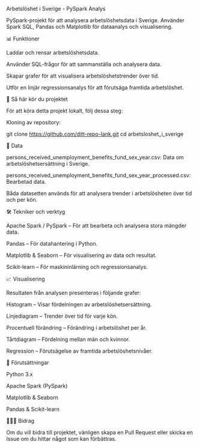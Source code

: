 Arbetslöshet i Sverige - PySpark Analys

PySpark-projekt för att analysera arbetslöshetsdata i Sverige. Använder Spark SQL, Pandas och Matplotlib för dataanalys och visualisering.

📊 Funktioner

Laddar och rensar arbetslöshetsdata.

Använder SQL-frågor för att sammanställa och analysera data.

Skapar grafer för att visualisera arbetslöshetstrender över tid.

Utför en linjär regressionsanalys för att förutsäga framtida arbetslöshet.

🚀 Så här kör du projektet

För att köra detta projekt lokalt, följ dessa steg:

Kloning av repository:

git clone https://github.com/ditt-repo-lank.git
cd arbetsloshet_i_sverige

📂 Data

persons_received_unemployment_benefits_fund_sex_year.csv: Data om arbetslöshetsersättning i Sverige.

persons_received_unemployment_benefits_fund_sex_year_processed.csv: Bearbetad data.

Båda datasetten används för att analysera trender i arbetslösheten över tid och per kön.

🛠 Tekniker och verktyg

Apache Spark / PySpark – För att bearbeta och analysera stora mängder data.

Pandas – För datahantering i Python.

Matplotlib & Seaborn – För visualisering av data och resultat.

Scikit-learn – För maskininlärning och regressionsanalys.

📈 Visualisering

Resultaten från analysen presenteras i följande grafer:

Histogram – Visar fördelningen av arbetslöshetsersättning.

Linjediagram – Trender över tid för varje kön.

Procentuell förändring – Förändring i arbetslöshet per år.

Tårtdiagram – Fördelning mellan män och kvinnor.

Regression – Förutsägelse av framtida arbetslöshetsnivåer.

🔧 Förutsättningar

Python 3.x

Apache Spark (PySpark)

Matplotlib & Seaborn

Pandas & Scikit-learn

🧑‍🤝‍🧑 Bidrag

Om du vill bidra till projektet, vänligen skapa en Pull Request eller skicka en Issue om du hittar något som kan förbättras.






